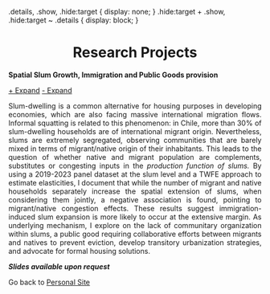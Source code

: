 
.details,
.show,
.hide:target {
  display: none;
}
.hide:target + .show,
.hide:target ~ .details {
  display: block;
}

<!-- # <center> Matías Reyes Labbé </center> -->
# <center> Research Projects </center>

<b> Spatial Slum Growth, Immigration and Public Goods provision <br></b>
<div>
  <a id="hide1" href="#hide1" class="hide">+ Expand</a>
  <a id="show1" href="#show1" class="show">- Expand</a>
  <div class="details">
 <p align="justify">
Slum-dwelling is a common alternative for housing purposes in developing economies, which are also facing
massive international migration flows. Informal squatting is related to this phenomenon: in Chile, more
than 30% of slum-dwelling households are of international migrant origin. Nevertheless, slums are extremely
segregated, observing communities that are barely mixed in terms of migrant/native origin of their inhabitants.
This leads to the question of whether native and migrant population are complements, substitutes or congesting inputs in the
<i>production function of slums.</i> By using a 2019-2023 panel dataset at the slum level and a TWFE approach to
estimate elasticities, I document that while the number of migrant and native households separately increase
the spatial extension of slums, when considering them jointly, a negative association is found, pointing to
migrant/native congestion effects. These results suggest immigration-induced slum expansion is more likely to occur at the extensive margin. As underlying mechanism, I explore
on the lack of communitary organization within slums, a public good requiring collaborative efforts between
migrants and natives to prevent eviction, develop transitory urbanization strategies, and advocate for formal
housing solutions.</p>
  </div>

 <b> <i> Slides available upon request </i></b> 




 Go back to [Personal Site](https://mreyeslabbe.github.io/)
